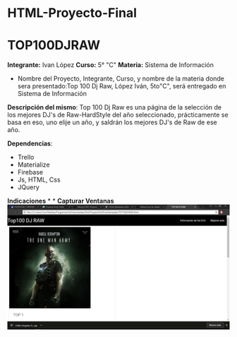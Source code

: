 # HTML-Proyecto-Final

# TOP100DJRAW # 
**Integrante:** Ivan López
**Curso:** 5° "C"
**Materia:** Sistema de Información

- Nombre del Proyecto, Integrante, Curso, y nombre de la materia donde sera presentado:Top 100 Dj Raw, López Iván, 5to"C", será entregado en Sistema de Información

**Descripción del mismo**:
Top 100 Dj Raw es una página de la selección de los mejores DJ's de Raw-HardStyle del año seleccionado, prácticamente se basa en eso, uno elije un año, y saldrán los mejores DJ's de Raw de ese año.

**Dependencias**:
* Trello 
* Materialize 
* Firebase
* Js, HTML, Css
* JQuery

**Indicaciones**
* 
* 
**Capturar Ventanas**
![](https://github.com/ivanlopez0k/HTML-Proyecto-Final/blob/master/Captura%20de%20pantalla%20(2).png)
